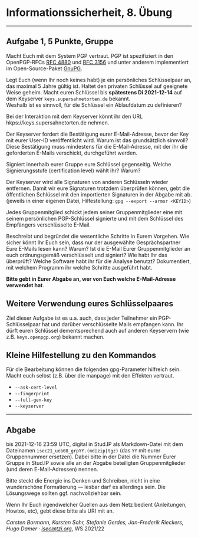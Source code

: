 Informationssicherheit, 8. Übung
================================

*******************

Aufgabe 1, 5 Punkte, Gruppe
---------------------------

Macht Euch mit dem System PGP vertraut.  PGP ist spezifiziert in den
OpenPGP-RFCs [RFC 4880]( http://tools.ietf.org/html/rfc4880) und
[RFC 3156]( http://tools.ietf.org/html/rfc3156) und unter anderem
implementiert im Open-Source-Paket [GnuPG]( http://www.gnupg.org/).

Legt Euch (wenn Ihr noch keines habt) je ein persönliches
Schlüsselpaar an, das maximal 5 Jahre gültig ist. Haltet den privaten
Schlüssel auf geeignete Weise geheim. Macht euren Schlüssel bis
**spätestens Di 2021-12-14** auf dem Keyserver
`keys.supersahnetorten.de` bekannt.  
Weshalb ist es sinnvoll, für die Schlüssel ein Ablaufdatum zu definieren?

Bei der Interaktion mit dem Keyserver könnt ihr den URL
hkps://keys.supersahnetorten.de nehmen.

Der Keyserver fordert die Bestätigung eurer E-Mail-Adresse, bevor der
Key mit eurer User-ID veröffentlicht wird. Warum ist das grundsätzlich
sinnvoll?  
Diese Bestätigung muss mindestens für die E-Mail-Adresse, mit der ihr
die geforderten E-Mails verschickt, durchgeführt werden.

Signiert innerhalb eurer Gruppe eure Schlüssel gegenseitig.
Welche Signierungsstufe (certification level) wählt ihr? Warum?

Der Keyserver wird alle Signaturen von anderen Schlüsseln wieder
entfernen. Damit wir eure Signaturen trotzdem überprüfen können, gebt
die öffentlichen Schlüssel mit den importierten Signaturen in der
Abgabe mit ab. (jeweils in einer eigenen Datei, Hilfestellung: `gpg
--export --armor <KEYID>`)

Jedes Gruppenmitglied schickt jedem seiner Gruppenmitglieder eine mit
seinem persönlichen PGP-Schlüssel signierte und mit dem Schlüssel des
Empfängers verschlüsselte E-Mail.

Beschreibt und begründet die wesentliche Schritte in Eurem
Vorgehen. Wie sicher könnt Ihr Euch sein, dass nur der ausgewählte
Gesprächspartner Eure E-Mails lesen kann? Warum? Ist die E-Mail Eurer
Gruppenmitglieder an euch ordnungsgemäß verschlüsselt und signiert?
Wie habt Ihr das überprüft? Welche Software habt ihr für die Analyse
benutzt? Dokumentiert, mit welchem Programm ihr welche Schritte
ausgeführt habt.

**Bitte gebt in Eurer Abgabe an, wer von Euch welche E-Mail-Adresse verwendet hat**.


Weitere Verwendung eures Schlüsselpaares
----------------------------------------

Ziel dieser Aufgabe ist es u.a. auch, dass jeder Teilnehmer ein PGP-Schlüsselpaar hat und
darüber verschlüsselte Mails empfangen kann. Ihr dürft euren Schlüssel dementsprechend auch
auf anderen Keyservern (wie z.B. `keys.openpgp.org`) bekannt machen.


Kleine Hilfestellung zu den Kommandos
-------------------------------------

Für die Bearbeitung können die folgenden gpg-Parameter hilfreich sein.
Macht euch selbst (z.B. über die manpage) mit den Effekten vertraut.

* `--ask-cert-level`
* `--fingerprint`
* `--full-gen-key`
* `--keyserver`



* * * * *

Abgabe
------


bis 2021-12-16 23:59 UTC, digital in Stud.IP als Markdown-Datei mit dem
Dateinamen `isec21_ueb08_grpYY.(md|zip|tgz)` (das `YY` mit eurer Gruppennummer ersetzen).
Dabei bitte in der Datei die Nummer Eurer Gruppe in Stud.IP sowie alle
an der Abgabe beteiligten Gruppenmitglieder (und deren E-Mail-Adressen) nennen.

Bitte steckt die Energie ins Denken und Schreiben, nicht in eine
wunderschöne Formatierung — lesbar darf es allerdings sein. Die
Lösungswege sollten ggf. nachvollziehbar sein.

Wenn Ihr Euch irgendwelcher Quellen aus dem Netz bedient (Anleitungen,
Howtos, etc), gebt diese bitte als URI mit an.

*Carsten Bormann, Karsten Sohr, Stefanie Gerdes, Jan-Frederik
Rieckers, Hugo Damer ·
<isec@tzi.org>*, WS 2021/22
